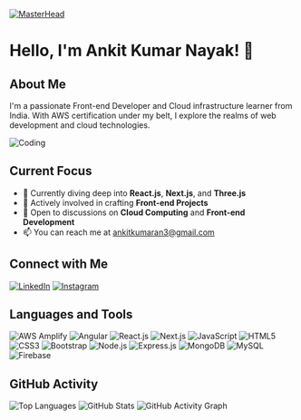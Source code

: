 [![MasterHead](https://www.snexplores.org/wp-content/uploads/2023/02/1030_ChatGPT_feat.gif)](https://rishavchanda.io)

# Hello, I'm Ankit Kumar Nayak! 👋

## About Me
I'm a passionate Front-end Developer and Cloud infrastructure learner from India. With AWS certification under my belt, I explore the realms of web development and cloud technologies.

![Coding](https://media.giphy.com/media/13HgwGsXF0aiGY/giphy.gif)

## Current Focus
- 🌱 Currently diving deep into **React.js**, **Next.js**, and **Three.js**
- 🔭 Actively involved in crafting **Front-end Projects**
- 💬 Open to discussions on **Cloud Computing** and **Front-end Development**
- 📫 You can reach me at [ankitkumaran3@gmail.com](mailto:ankitkumaran3@gmail.com)

## Connect with Me
[![LinkedIn](https://img.icons8.com/color/48/000000/linkedin.png)](https://www.linkedin.com/in/ankit-kumar-nayak-2591171b5/)
[![Instagram](https://img.icons8.com/color/48/000000/instagram-new.png)](https://www.instagram.com/ankitkumaran3)

## Languages and Tools
![AWS Amplify](https://docs.amplify.aws/assets/logo-dark.svg)
![Angular](https://angular.io/assets/images/logos/angular/angular.svg)
![React.js](https://cdn.worldvectorlogo.com/logos/react.svg)
![Next.js](https://cdn.worldvectorlogo.com/logos/nextjs-3.svg)
![JavaScript](https://img.icons8.com/color/48/000000/javascript.png)
![HTML5](https://img.icons8.com/color/48/000000/html-5.png)
![CSS3](https://img.icons8.com/color/48/000000/css3.png)
![Bootstrap](https://img.icons8.com/color/48/000000/bootstrap.png)
![Node.js](https://img.icons8.com/color/48/000000/nodejs.png)
![Express.js](https://img.icons8.com/color/48/000000/express.png)
![MongoDB](https://img.icons8.com/color/48/000000/mongodb.png)
![MySQL](https://img.icons8.com/color/48/000000/mysql.png)
![Firebase](https://img.icons8.com/color/48/000000/firebase.png)

## GitHub Activity
![Top Languages](https://github-readme-stats.vercel.app/api/top-langs/?username=ankitkumaran3&layout=compact)
![GitHub Stats](https://github-readme-stats.vercel.app/api?username=ankitkumaran3&show_icons=true)
![GitHub Activity Graph](https://github-readme-streak-stats.herokuapp.com/?user=ankitkumaran3)
